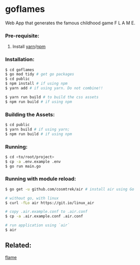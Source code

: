 # goflames

Web App that generates the famous childhood game F L A M E.


### Pre-requisite:

1. Install [yarn](https://yarnpkg.com)/[npm](https://www.npmjs.com)



### Installation:
```sh
$ cd goflames
$ go mod tidy # get go packages
$ cd public
$ npm install # if using npm
$ yarn add # if using yarn. Do not combine!!

$ yarn run build # to build the css assets
$ npm run build # if using npm
```

### Building the Assets:
```sh
$ cd public
$ yarn build # if using yarn;
$ npm run build # if using npm
```

### Running:
```sh
$ cd <to/root/project>
$ cp -a .env.example .env
$ go run main.go
```

### Running with module reload:
```sh
$ go get -u github.com/cosmtrek/air # install air using Go

# without go, with linux
$ curl -fLo air https://git.io/linux_air

# copy .air.example.conf to .air.conf
$ cp -a .air.example.conf .air.conf

# run application using `air`
$ air
```


## Related:
[flame](https://github.com/rbo13/flame)

